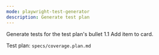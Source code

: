 ```yaml
---
mode: playwright-test-generator
description: Generate test plan
---
```


Generate tests for the test plan's bullet 1.1 Add item to card.

Test plan: `specs/coverage.plan.md`
